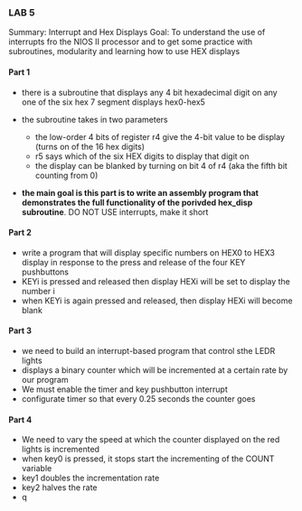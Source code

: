 ### LAB 5

Summary: Interrupt and Hex Displays 
Goal: To understand the use of interrupts fro the NIOS II processor and to get some practice with subroutines, modularity and learning how to use HEX displays

#### Part 1
- there is a subroutine that displays any 4 bit hexadecimal digit on any one of the six hex 7 segment displays hex0-hex5
- the subroutine takes in two parameters
    - the low-order 4 bits of register r4 give the 4-bit value to be display (turns on of the 16 hex digits) 
    - r5 says which of the six HEX digits to display that digit on
    - the display can be blanked by turning on bit 4 of r4 (aka the fifth bit counting from 0)

- **the main goal is this part is to write an assembly program that demonstrates the full functionality of the porivded hex_disp subroutine**. DO NOT USE interrupts, make it short


#### Part 2
- write a program  that will display specific numbers on HEX0 to HEX3 display in response to the press and release of the four KEY pushbuttons
- KEYi is pressed and released then display HEXi will be set to display the number i
- when KEYi is again pressed and released, then display HEXi will become blank

#### Part 3
- we need to build an interrupt-based program that control sthe LEDR lights
- displays a binary counter which will be incremented at a certain rate by our program
- We must enable the timer and key pushbutton interrupt
- configurate timer so that every 0.25 seconds the counter goes

#### Part 4 
- We need to vary the speed at which the counter displayed on the red lights is incremented
- when key0 is pressed, it stops start the incrementing of the COUNT variable
- key1 doubles the incrementation rate
- key2 halves the rate
- q 